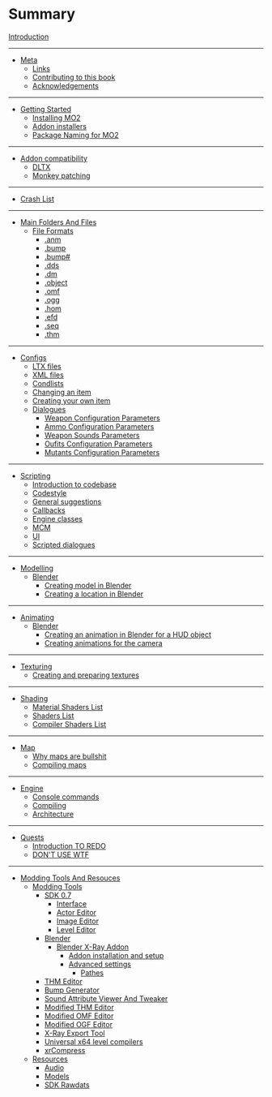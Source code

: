 # Summary

[Introduction](README.md)

___

- [Meta](meta/README.md)
    - [Links](meta/links.md)
    - [Contributing to this book](meta/contributing/README.md)
    - [Acknowledgements](meta/acknowledgements.md)

___

- [Getting Started](getting-started/README.md)
    - [Installing MO2](getting-started/installing-mo2.md)
    - [Addon installers](getting-started/addon-installers.md)
    - [Package Naming for MO2](getting-started/package-naming.md)    

___

- [Addon compatibility]()
    - [DLTX](addon-compatibility/dltx.md)
    - [Monkey patching](addon-compatibility/monkey-patching.md)

___

- [Crash List](crashes/crashes-list.md)

___

- [Main Folders And Files](main-folders-and-files/README.md)
    - [File Formats](main-folders-and-files/file-formats/README.md)
        - [.anm](main-folders-and-files/file-formats/anm.md)
        - [.bump](main-folders-and-files/file-formats/bump.md)
        - [.bump#](main-folders-and-files/file-formats/bump_hash.md)
        - [.dds](main-folders-and-files/file-formats/dds.md)
        - [.dm](main-folders-and-files/file-formats/dm.md)
        - [.object](main-folders-and-files/file-formats/object.md)
        - [.omf](main-folders-and-files/file-formats/omf.md)
        - [.ogg](main-folders-and-files/file-formats/ogg.md)
        - [.hom](main-folders-and-files/file-formats/hom.md)
        - [.efd](main-folders-and-files/file-formats/efd.md)
        - [.seq](main-folders-and-files/file-formats/seq.md)
        - [.thm](main-folders-and-files/file-formats/thm.md)

___

- [Configs]()
    - [LTX files](configs/ltx-files.md)
    - [XML files](configs/xml-files.md)
    - [Condlists](configs/condlists.md)
    - [Changing an item]()
    - [Creating your own item]()
    - [Dialogues]()
        - [Weapon Configuration Parameters](configs/items/weapons/w_(weapon).ltx.md)
        - [Ammo Configuration Parameters](configs/items/weapons/weapon_ammo.ltx.md)
        - [Weapon Sounds Parameters](configs/items/weapons/weapon_sounds.ltx.md)
        - [Oufits Configuration Parameters](configs/items/outfits/o_(outfit).ltx.md)
        - [Mutants Configuration Parameters](configs/creatures/m_(mutant).ltx.md)

___

- [Scripting]()
    - [Introduction to codebase]()
    - [Codestyle]()
    - [General suggestions]()
    - [Callbacks]()
    - [Engine classes]()
    - [MCM]()
    - [UI]()
    - [Scripted dialogues]()

___

- [Modelling]()
    - [Blender](blender/README.md)
        - [Creating model in Blender](blender/creating-model-in-blender.md)
        - [Creating a location in Blender](blender/creating-a-location-in-blender.md)

___

- [Animating]()
    - [Blender](blender/README.md)
        - [Creating an animation in Blender for a HUD object](blender/creating-hud-animation-in-blender.md)
        - [Creating animations for the camera](blender/creating-camera-animations.md)

___

- [Texturing](texturing/README.md)
    - [Creating and preparing textures](texturing/сreating-and-preparing-textures.md)

___

- [Shading](shaders/README.md)
    - [Material Shaders List](shaders/shaders-list/materials-list.md)
    - [Shaders List](shaders/shaders-list/shaders-list.md)
    - [Compiler Shaders List](shaders/shaders-list/compiler-shaders-list.md)

___

- [Map](map/README.md)
    - [Why maps are bullshit]()
    - [Compiling maps](map/compiling-maps.md)

___

- [Engine](engine/README.md)
    - [Console commands](engine/console-commands.md)
    - [Compiling]()
    - [Architecture]()

___

- [Quests](quests/README.md)
    - [Introduction TO REDO](quests/introduction.md)
    - [DON'T USE WTF]()

___

- [Modding Tools And Resouces](modding-tools-and-resources/README.md)
    - [Modding Tools](modding-tools-and-resources/modding-tools/modding-tools.md)
        - [SDK 0.7](sdk/README.md)
            - [Interface](sdk/interface.md)
            - [Actor Editor](sdk/actor-editor.md)
            - [Image Editor](sdk/image-editor.md)
            - [Level Editor]()
        - [Blender](blender/README.md)
            - [Blender X-Ray Addon](blender/blender-x-ray-addon-summary.md)
                - [Addon installation and setup](blender/addon-installation-and-setup.md)
                - [Advanced settings](blender/addon-settings-options/README.md)
                    - [Pathes](blender/addon-settings-options/pathes.md)
        - [THM Editor](modding-tools-and-resources/modding-tools/thm-editor-by-i-love-kfc.md)
        - [Bump Generator](modding-tools-and-resources/modding-tools/bump-generator.md)
        - [Sound Attribute Viewer And Tweaker](modding-tools-and-resources/modding-tools/savandt.md)
        - [Modified THM Editor](modding-tools-and-resources/modding-tools/thm-editor-by-valerok.md)
        - [Modified OMF Editor](modding-tools-and-resources/modding-tools/omf-editor-by-valerok.md)
        - [Modified OGF Editor](modding-tools-and-resources/modding-tools/ogf-editor-by-valerok.md)
        - [X-Ray Export Tool](modding-tools-and-resources/modding-tools/xray-export-tool.md)
        - [Universal x64 level compilers](modding-tools-and-resources/modding-tools/universal-x64-level-compilers.md)
        - [xrCompress](modding-tools-and-resources/modding-tools/xrcompress-by-i-love-kfc.md)
    - [Resources](modding-tools-and-resources/resources/README.md)
        - [Audio](modding-tools-and-resources/resources/audio.md)
        - [Models](modding-tools-and-resources/resources/models-objects-locations.md)
        - [SDK Rawdats](modding-tools-and-resources/resources/sdk-rawdatas.md)